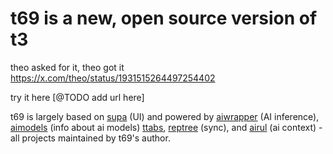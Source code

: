 # t69 is a new, open source version of t3

theo asked for it, theo got it https://x.com/theo/status/1931515264497254402

try it here [@TODO add url here]

t69 is largely based on [supa](https://github.com/supaorg/supa) (UI) and powered by [aiwrapper](https://github.com/mitkury/aiwrapper) (AI inference), [aimodels](https://github.com/mitkury/aimodels) (info about ai models) [ttabs](https://github.com/mitkury/ttabs), [reptree](https://github.com/mitkury/reptree) (sync), and [airul](https://github.com/mitkury/airul) (ai context) - all projects maintained by t69's author.